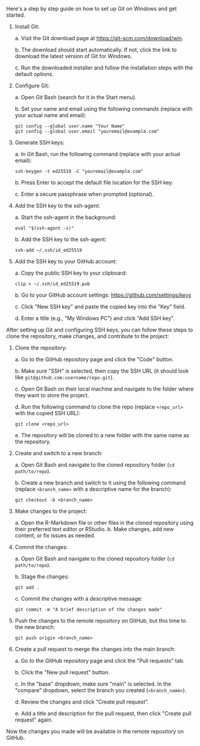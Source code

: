 Here's a step by step guide on how to set up Git on Windows and get started.

1.  Install Git:
    
    a.  Visit the Git download page at <https://git-scm.com/download/win>.
    
    b.  The download should start automatically. If not, click the link to download the latest version of Git for Windows.
    
    c.  Run the downloaded installer and follow the installation steps with the default options.
2.  Configure Git:
    
    a.  Open Git Bash (search for it in the Start menu).

    b.  Set your name and email using the following commands (replace with your actual name and email):

    ```         
    git config --global user.name "Your Name"
    git config --global user.email "youremail@example.com"
    ```
3.  Generate SSH keys:
    
    a.  In Git Bash, run the following command (replace with your actual email):

    ```         
    ssh-keygen -t ed25519 -C "youremail@example.com"
    ```

    b.  Press Enter to accept the default file location for the SSH key.

    c.  Enter a secure passphrase when prompted (optional).
4.  Add the SSH key to the ssh-agent:
    
    a.  Start the ssh-agent in the background:

    ```         
    eval "$(ssh-agent -s)"
    ```

    b.  Add the SSH key to the ssh-agent:

    ```         
    ssh-add ~/.ssh/id_ed25519
    ```
5.  Add the SSH key to your GitHub account:
    
    a.  Copy the public SSH key to your clipboard:

    ```         
    clip < ~/.ssh/id_ed25519.pub
    ```

    b.  Go to your GitHub account settings: <https://github.com/settings/keys>

    c.  Click "New SSH key" and paste the copied key into the "Key" field.

    d.  Enter a title (e.g., "My Windows PC") and click "Add SSH key".

After setting up Git and configuring SSH keys, you can follow these steps to clone the repository, make changes, and contribute to the project:

1.  Clone the repository:

    a.  Go to the GitHub repository page and click the "Code" button.

    b.  Make sure "SSH" is selected, then copy the SSH URL (it should look like `git@github.com:username/repo.git`).

    c.  Open Git Bash on their local machine and navigate to the folder where they want to store the project.

    d.  Run the following command to clone the repo (replace `<repo_url>` with the copied SSH URL):

    ```         
    git clone <repo_url>
    ```

    e.  The repository will be cloned to a new folder with the same name as the repository.

2.  Create and switch to a new branch:

    a.  Open Git Bash and navigate to the cloned repository folder (`cd path/to/repo`).

    b.  Create a new branch and switch to it using the following command (replace `<branch_name>` with a descriptive name for the branch):

    ```         
    git checkout -b <branch_name>
    ```

3.  Make changes to the project:

    a.  Open the R-Markdown file or other files in the cloned repository using their preferred text editor or RStudio.
    b.  Make changes, add new content, or fix issues as needed.

4.  Commit the changes:

    a.  Open Git Bash and navigate to the cloned repository folder (`cd path/to/repo`).

    b.  Stage the changes:

    ```         
    git add .
    ```

    c.  Commit the changes with a descriptive message:

    ```         
    git commit -m "A brief description of the changes made"
    ```

5.  Push the changes to the remote repository on GitHub, but this time to the new branch:

    ```         
    git push origin <branch_name>
    ```

6. Create a pull request to merge the changes into the main branch:
   
   a. Go to the GitHub repository page and click the "Pull requests" tab.
   
   b. Click the "New pull request" button.
   
   c. In the "base" dropdown, make sure "main" is selected. In the "compare" dropdown, select the branch you created (`<branch_name>`).
   
   d. Review the changes and click "Create pull request".
   
   e. Add a title and description for the pull request, then click "Create pull request" again.

Now the changes you made will be available in the remote repository on GitHub.
